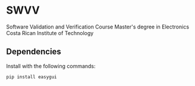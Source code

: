 # SWVV
Software Validation and Verification Course 
Master's degree in Electronics
Costa Rican Institute of Technology

## Dependencies
Install with the following commands:
```
pip install easygui
```


